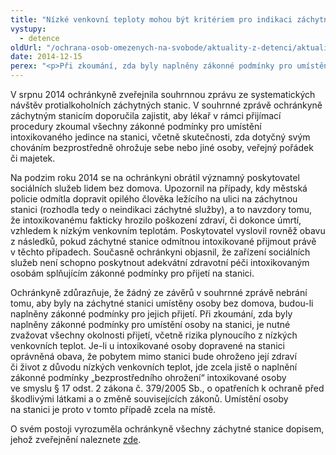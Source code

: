 ```yaml
---
title: "Nízké venkovní teploty mohou být kritériem pro indikaci záchytné služby"
vystupy:
  - detence
oldUrl: "/ochrana-osob-omezenych-na-svobode/aktuality-z-detenci/aktuality-z-detenci-2014/nizke-venkovni-teploty-mohou-byt-kriteriem-pro-indikaci-zachytne-sluzby/"
date: 2014-12-15
perex: "<p>Při zkoumání, zda byly naplněny zákonné podmínky pro umístění osoby na stanici, je nutné zvažovat všechny okolnosti přijetí, včetně rizika plynoucího z nízkých venkovních teplot.</p>"
---
```


<!-- imported from the old website -->

<p>V srpnu 2014 ochránkyně zveřejnila souhrnnou zprávu ze systematických návštěv protialkoholních záchytných stanic. V souhrnné zprávě ochránkyně záchytným stanicím doporučila zajistit, aby lékař v rámci přijímací procedury zkoumal všechny zákonné podmínky pro umístění intoxikovaného jedince na stanici, včetně skutečnosti, zda dotyčný svým chováním bezprostředně ohrožuje sebe nebo jiné osoby, veřejný pořádek či majetek. </p><p>Na podzim roku 2014 se na ochránkyni obrátil významný poskytovatel sociálních služeb lidem bez domova. Upozornil na případy, kdy městská policie odmítla dopravit opilého člověka ležícího na ulici na záchytnou stanici (rozhodla tedy o neindikaci záchytné služby), a to navzdory tomu, že intoxikovanému fakticky hrozilo poškození zdraví, či dokonce úmrtí, vzhledem k nízkým venkovním teplotám. Poskytovatel vyslovil rovněž obavu z následků, pokud záchytné stanice odmítnou intoxikované přijmout právě v těchto případech. Současně ochránkyni objasnil, že zařízení sociálních služeb není schopno poskytnout adekvátní zdravotní péči intoxikovaným osobám splňujícím zákonné podmínky pro přijetí na stanici. </p><p>Ochránkyně zdůrazňuje, že žádný ze závěrů v souhrnné zprávě nebrání tomu, aby byly na záchytné stanici umístěny osoby bez domova, budou-li naplněny zákonné podmínky pro jejich přijetí. Při zkoumání, zda byly naplněny zákonné podmínky pro umístění osoby na stanici, je nutné zvažovat všechny okolnosti přijetí, včetně rizika plynoucího z nízkých venkovních teplot. Je-li u intoxikované osoby dopravené na stanici oprávněná obava, že pobytem mimo stanici bude ohroženo její zdraví či život z důvodu nízkých venkovních teplot, jde zcela jistě o naplnění zákonné podmínky „bezprostředního ohrožení“ intoxikované osoby ve smyslu § 17 odst. 2 zákona č. 379/2005 Sb., o opatřeních k ochraně před škodlivými látkami a o změně souvisejících zákonů. Umístění osoby na stanici je proto v tomto případě zcela na místě. </p>O svém postoji vyrozuměla ochránkyně všechny záchytné stanice dopisem, jehož zveřejnění naleznete <a href="/uploads-import/ochrana_osob/ZARIZENI/Zdravotnicka_zarizeni/Dopis-stanicim.pdf" target="_blank">zde</a>.
